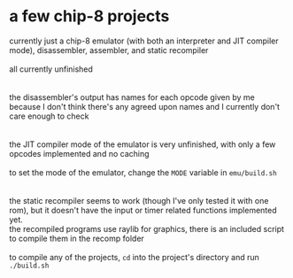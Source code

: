# a few chip-8 projects

currently just a chip-8 emulator (with both an interpreter and JIT compiler mode), disassembler, assembler, and static recompiler<br><br>
all currently unfinished<br><br>
<br>
the disassembler's output has names for each opcode given by me because I don't think there's any agreed upon names and I currently don't care enough to check<br><br>
<br>
the JIT compiler mode of the emulator is very unfinished, with only a few opcodes implemented and no caching<br><br>
to set the mode of the emulator, change the `MODE` variable in `emu/build.sh`<br><br>
<br>
the static recompiler seems to work (though I've only tested it with one rom), but it doesn't have the input or timer related functions implemented yet.<br>
the recompiled programs use raylib for graphics, there is an included script to compile them in the recomp folder<br>
<br>
to compile any of the projects, `cd` into the project's directory and run `./build.sh`<br><br>
